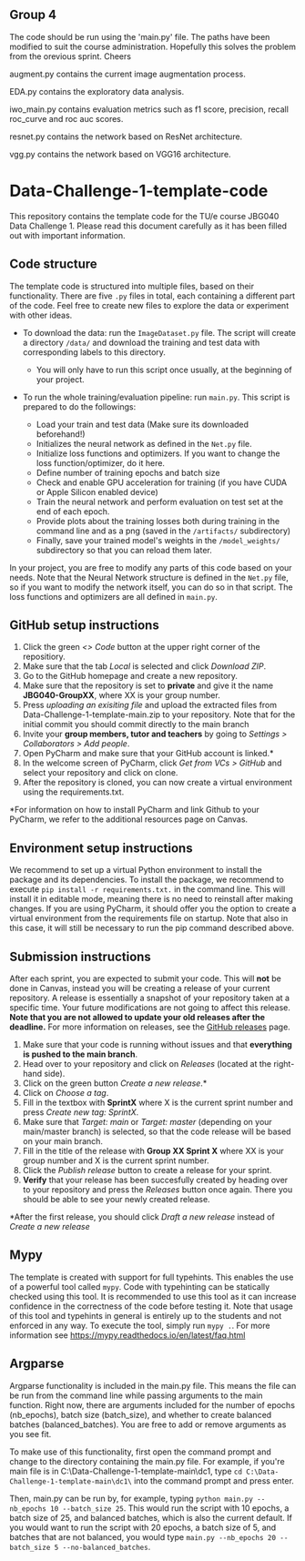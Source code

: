 ## Group 4

The code should be run using the 'main.py' file.
The paths have been modified to suit the course administration. Hopefully this solves the problem from the orevious sprint. Cheers

augment.py contains the current image augmentation process.

EDA.py contains the exploratory data analysis.

iwo_main.py contains evaluation metrics such as f1 score, precision, recall roc_curve and roc auc scores.

resnet.py contains the network based on ResNet architecture.

vgg.py contains the network based on VGG16 architecture.

# Data-Challenge-1-template-code
This repository contains the template code for the TU/e course JBG040 Data Challenge 1.
Please read this document carefully as it has been filled out with important information.

## Code structure
The template code is structured into multiple files, based on their functionality. 
There are five `.py` files in total, each containing a different part of the code. 
Feel free to create new files to explore the data or experiment with other ideas.

- To download the data: run the `ImageDataset.py` file. The script will create a directory `/data/` and download the training and test data with corresponding labels to this directory. 
    - You will only have to run this script once usually, at the beginning of your project.

- To run the whole training/evaluation pipeline: run `main.py`. This script is prepared to do the followings:
    - Load your train and test data (Make sure its downloaded beforehand!)
    - Initializes the neural network as defined in the `Net.py` file.
    - Initialize loss functions and optimizers. If you want to change the loss function/optimizer, do it here.
    - Define number of training epochs and batch size
    - Check and enable GPU acceleration for training (if you have CUDA or Apple Silicon enabled device)
    - Train the neural network and perform evaluation on test set at the end of each epoch.
    - Provide plots about the training losses both during training in the command line and as a png (saved in the `/artifacts/` subdirectory)
    - Finally, save your trained model's weights in the `/model_weights/` subdirectory so that you can reload them later.

In your project, you are free to modify any parts of this code based on your needs. 
Note that the Neural Network structure is defined in the `Net.py` file, so if you want to modify the network itself, you can do so in that script.
The loss functions and optimizers are all defined in `main.py`.

## GitHub setup instructions
1. Click the green *<> Code* button at the upper right corner of the repositiory.
2. Make sure that the tab *Local* is selected and click *Download ZIP*.
3. Go to the GitHub homepage and create a new repository.
4. Make sure that the repository is set to **private** and give it the name **JBG040-GroupXX**, where XX is your group number.
5. Press *uploading an exisiting file* and upload the extracted files from Data-Challenge-1-template-main.zip to your repository. Note that for the initial commit you should commit directly to the main branch
6. Invite your **group members, tutor and teachers** by going to *Settings > Collaborators > Add people*.
7. Open PyCharm and make sure that your GitHub account is linked.*
8. In the welcome screen of PyCharm, click *Get from VCs > GitHub* and select your repository and click on clone.
9. After the repository is cloned, you can now create a virtual environment using the requirements.txt.

*For information on how to install PyCharm and link Github to your PyCharm, we refer to the additional resources page on Canvas.


## Environment setup instructions
We recommend to set up a virtual Python environment to install the package and its dependencies. To install the package, we recommend to execute `pip install -r requirements.txt.` in the command line. This will install it in editable mode, meaning there is no need to reinstall after making changes. If you are using PyCharm, it should offer you the option to create a virtual environment from the requirements file on startup. Note that also in this case, it will still be necessary to run the pip command described above.

## Submission instructions
After each sprint, you are expected to submit your code. This will **not** be done in Canvas, instead you will be creating a release of your current repository. 
A release is essentially a snapshot of your repository taken at a specific time. 
Your future modifications are not going to affect this release.
**Note that you are not allowed to update your old releases after the deadline.**
For more information on releases, see the [GitHub releases](https://docs.github.com/en/repositories/releasing-projects-on-github/about-releases) page.

1. Make sure that your code is running without issues and that **everything is pushed to the main branch**.
2. Head over to your repository and click on *Releases* (located at the right-hand side).
3. Click on the green button *Create a new release*.*
4. Click on *Choose a tag*.
5. Fill in the textbox with **SprintX** where X is the current sprint number and press *Create new tag: SprintX*. 
6. Make sure that *Target: main* or *Target: master* (depending on your main/master branch) is selected, so that the code release will be based on your main branch. 
7. Fill in the title of the release with **Group XX Sprint X** where XX is your group number and X is the current sprint number.
8. Click the *Publish release* button to create a release for your sprint.
9. **Verify** that your release has been succesfully created by heading over to your repository and press the *Releases* button once again. There you should be able to see your newly created release.

*After the first release, you should click *Draft a new release* instead of *Create a new release*

## Mypy
The template is created with support for full typehints. This enables the use of a powerful tool called `mypy`. Code with typehinting can be statically checked using this tool. It is recommended to use this tool as it can increase confidence in the correctness of the code before testing it. Note that usage of this tool and typehints in general is entirely up to the students and not enforced in any way. To execute the tool, simply run `mypy .`. For more information see https://mypy.readthedocs.io/en/latest/faq.html

## Argparse
Argparse functionality is included in the main.py file. This means the file can be run from the command line while passing arguments to the main function. Right now, there are arguments included for the number of epochs (nb_epochs), batch size (batch_size), and whether to create balanced batches (balanced_batches). You are free to add or remove arguments as you see fit.

To make use of this functionality, first open the command prompt and change to the directory containing the main.py file.
For example, if you're main file is in C:\Data-Challenge-1-template-main\dc1\, 
type `cd C:\Data-Challenge-1-template-main\dc1\` into the command prompt and press enter.

Then, main.py can be run by, for example, typing `python main.py --nb_epochs 10 --batch_size 25`.
This would run the script with 10 epochs, a batch size of 25, and balanced batches, which is also the current default.
If you would want to run the script with 20 epochs, a batch size of 5, and batches that are not balanced, 
you would type `main.py --nb_epochs 20 --batch_size 5 --no-balanced_batches`.

